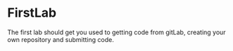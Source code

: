# FirstLab
The first lab should get you used to getting code from gitLab, creating your own repository and submitting code.
